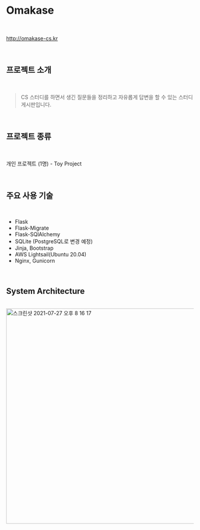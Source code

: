 # Omakase

<br/>

http://omakase-cs.kr

<br/>

## 프로젝트 소개

<br/>

> CS 스터디를 하면서 생긴 질문들을 정리하고 자유롭게 답변을 할 수 있는 스터디 게시판입니다.

<br/>

## 프로젝트 종류

<br/>

개인 프로젝트 (1명) - Toy Project

<br />

## 주요 사용 기술

<br />

- Flask
- Flask-Migrate
- Flask-SQlAlchemy
- SQLite (PostgreSQL로 변경 예정)
- Jinja, Bootstrap
- AWS Lightsail(Ubuntu 20.04)
- Nginx, Gunicorn

<br/>

## System Architecture

<br />

<img width="579" alt="스크린샷 2021-07-27 오후 8 16 17" src="https://user-images.githubusercontent.com/70768269/127146662-51b2fecb-acf7-4b14-872b-bdab9af717ec.png">

